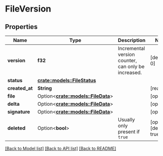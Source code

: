 # FileVersion

## Properties

Name | Type | Description | Notes
------------ | ------------- | ------------- | -------------
**version** | **f32** | Incremental version counter, can only be increased. | [default to 0]
**status** | [**crate::models::FileStatus**](FileStatus.md) |  | 
**created_at** | **String** |  | [readonly]
**file** | Option<[**crate::models::FileData**](FileData.md)> |  | [optional]
**delta** | Option<[**crate::models::FileData**](FileData.md)> |  | [optional]
**signature** | Option<[**crate::models::FileData**](FileData.md)> |  | [optional]
**deleted** | Option<**bool**> | Usually only present if `true` | [optional][default to true]

[[Back to Model list]](../README.md#documentation-for-models) [[Back to API list]](../README.md#documentation-for-api-endpoints) [[Back to README]](../README.md)


